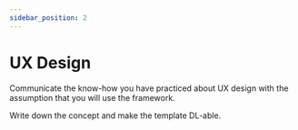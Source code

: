 ```yaml
---
sidebar_position: 2
---
```


# UX Design

Communicate the know-how you have practiced about UX design with the assumption that you will use the framework.

Write down the concept and make the template DL-able.

